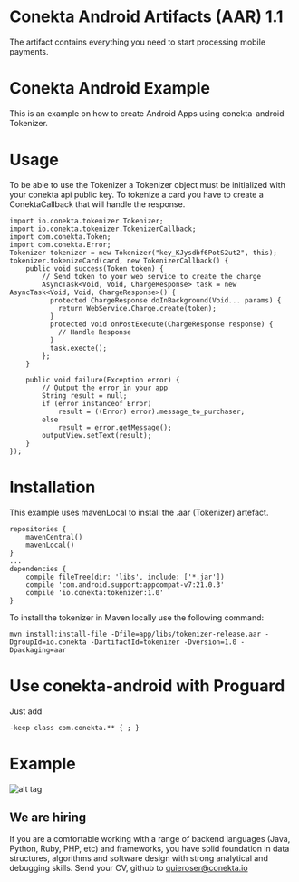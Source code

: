# Conekta Android Artifacts (AAR) 1.1
The artifact contains everything you need to start processing mobile payments.

# Conekta Android Example

This is an example on how to create Android Apps using conekta-android Tokenizer.

# Usage
To be able to use the Tokenizer a Tokenizer object must be initialized with your conekta api public key.
To tokenize a card you have to create a ConektaCallback that will handle the response.
```
import io.conekta.tokenizer.Tokenizer;
import io.conekta.tokenizer.TokenizerCallback;
import com.conekta.Token;
import com.conekta.Error;
Tokenizer tokenizer = new Tokenizer("key_KJysdbf6PotS2ut2", this);
tokenizer.tokenizeCard(card, new TokenizerCallback() {
    public void success(Token token) {
        // Send token to your web service to create the charge
        AsyncTask<Void, Void, ChargeResponse> task = new AsyncTask<Void, Void, ChargeResponse>() {
          protected ChargeResponse doInBackground(Void... params) {
            return WebService.Charge.create(token);
          }
          protected void onPostExecute(ChargeResponse response) {
            // Handle Response
          }
          task.execte();
        };
    }

    public void failure(Exception error) {
        // Output the error in your app
        String result = null;
        if (error instanceof Error)
            result = ((Error) error).message_to_purchaser;
        else
            result = error.getMessage();
        outputView.setText(result);
    }
});
```
# Installation
This example uses mavenLocal to install the .aar (Tokenizer) artefact.
```
repositories {
    mavenCentral()
    mavenLocal()
}
...
dependencies {
    compile fileTree(dir: 'libs', include: ['*.jar'])
    compile 'com.android.support:appcompat-v7:21.0.3'
    compile 'io.conekta:tokenizer:1.0'
}
```
To install the tokenizer in Maven locally use the following command:
```
mvn install:install-file -Dfile=app/libs/tokenizer-release.aar -DgroupId=io.conekta -DartifactId=tokenizer -Dversion=1.0 -Dpackaging=aar
```

# Use conekta-android with Proguard

Just add

```
-keep class com.conekta.** { ; }
```


# Example
![alt tag](https://raw.githubusercontent.com/conekta/conekta-android/master/readme_files/screen.png?token=AAg1lvVJXYuvYIqmOaIpM0ZW_tMJrM95ks5VCiLhwA%3D%3D)

We are hiring
-------------

If you are a comfortable working with a range of backend languages (Java, Python, Ruby, PHP, etc) and frameworks, you have solid foundation in data structures, algorithms and software design with strong analytical and debugging skills. 
Send your CV, github to quieroser@conekta.io
